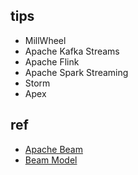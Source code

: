 

## tips
+ MillWheel
+ Apache Kafka Streams
+ Apache Flink
+ Apache Spark Streaming
+ Storm 
+ Apex

## ref
+ [Apache Beam](https://beam.apache.org/)
+ [Beam Model](https://github.com/takidau/streamingbook/blob/master/src/main/java/net/streamingbook/BeamModel.java)